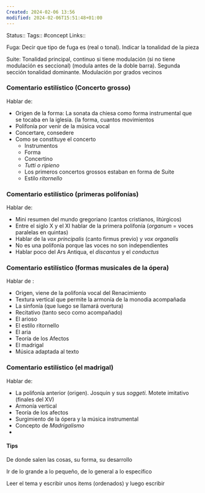```yaml
---
Created: 2024-02-06 13:56
modified: 2024-02-06T15:51:48+01:00
---
```

Status:: 
Tags:: #concept 
Links:: 

Fuga: Decir que tipo de fuga es (real o tonal). Indicar la tonalidad de la pieza

Suite: Tonalidad principal, continuo si tiene modulación (si no tiene modulación es seccional) (modula antes de la doble barra). Segunda sección tonalidad dominante. Modulación por grados vecinos



### Comentario estilístico (Concerto grosso)

Hablar de:
- Origen de la forma: La sonata da chiesa como forma instrumental que se tocaba en la iglesia. (la forma, cuantos movimientos
- Polifonía por venir de la música vocal
- Concertare, consedere
- Como se constituye el concerto
	- Instrumentos
	- Forma
	- Concertino
	- *Tutti o ripieno*
	- Los primeros concertos grossos estaban en forma de Suite
	- Estilo *ritornello*

### Comentario estilístico (primeras polifonías)

Hablar de:
- Mini resumen del mundo gregoriano (cantos cristianos, litúrgicos)
- Entre el siglo X y el XI hablar de la primera polifonía (*organum* = voces paralelas en quintas)
- Hablar de la *vox principalis* (canto firmus previo) y *vox organalis*
- No es una polifonía porque las voces no son independientes
- Hablar poco del Ars Antiqua, el *discantus* y el *conductus*


### Comentario estilístico (formas musicales de la ópera)

Hablar de :
- Origen, viene de la polifonía vocal del Renacimiento
- Textura vertical que permite la armonía de la monodia acompañada
- La sinfonía (que luego se llamará overtura)
- Recitativo (tanto seco como acompañado)
- El arioso
- El estilo ritornello
- El aria
- Teoría de los Afectos
- El madrigal
- Música adaptada al texto

### Comentario estilístico (el madrigal)

Hablar de:
- La polifonía anterior (origen). Josquin y sus *soggeti*. Motete imitativo (finales del XV)
- Armonía vertical
- Teoría de los afectos
- Surgimiento de la ópera y la música instrumental
- Concepto de *Madrigalismo*
- 

#### Tips
De donde salen las cosas, su forma, su desarrollo

Ir de lo grande a lo pequeño, de lo general a lo específico

Leer el tema y escribir unos items (ordenados) y luego escribir 